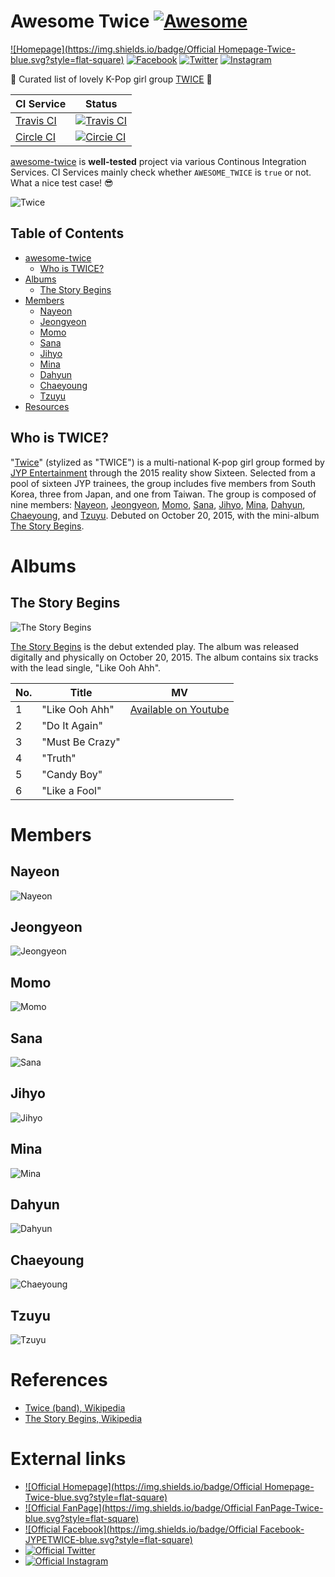 # Awesome Twice [![Awesome](https://cdn.rawgit.com/sindresorhus/awesome/d7305f38d29fed78fa85652e3a63e154dd8e8829/media/badge.svg)](https://github.com/sindresorhus/awesome)

[![Homepage](https://img.shields.io/badge/Official Homepage-Twice-blue.svg?style=flat-square)](http://twice.jype.com/)
[![Facebook](https://img.shields.io/badge/Facebook-JYPETWICE-blue.svg?style=flat-square)](https://www.facebook.com/JYPETWICE/)
[![Twitter](https://img.shields.io/badge/Twitter-JYPETWICE-blue.svg?style=flat-square)](https://twitter.com/JYPETWICE)
[![Instagram](https://img.shields.io/badge/Instagram-twicetagram-blue.svg?style=flat-square)](https://www.instagram.com/twicetagram/)

:revolving_hearts: Curated list of lovely K-Pop girl group [TWICE](#who-is-twice) :revolving_hearts:

| CI Service | Status |
| ---------- | ------ |
| [Travis CI](https://travis-ci.org/dobestan/awesome-twice) | [![Travis CI](https://img.shields.io/travis/dobestan/awesome-twice/master.svg?style=flat-square)](https://travis-ci.org/dobestan/awesome-twice) |
| [Circle CI](https://circleci.com/gh/dobestan/awesome-twice) | [![Circie CI](https://img.shields.io/circleci/project/dobestan/awesome-twice/master.svg?style=flat-square)](https://circleci.com/gh/dobestan/awesome-twice) |

[awesome-twice](https://github.com/dobestan/awesome-twice) is **well-tested** project via various Continous Integration Services.
CI Services mainly check whether `AWESOME_TWICE` is `true` or not. What a nice test case! :sunglasses:

![Twice](https://raw.githubusercontent.com/dobestan/awesome-twice/master/images/twice.jpg)


## Table of Contents

- [awesome-twice](#awesome-twice)
    - [Who is TWICE?](#who-is-twice)
- [Albums](#albums)
    - [The Story Begins](#the-story-begins)
- [Members](#members)
    - [Nayeon](#nayeon)
    - [Jeongyeon](#jeongyeon)
    - [Momo](#momo)
    - [Sana](#sana)
    - [Jihyo](#jihyo)
    - [Mina](#mina)
    - [Dahyun](#dahyun)
    - [Chaeyoung](#chaeyoung)
    - [Tzuyu](#tzuyu)
- [Resources](#resources)


## Who is TWICE?

"[Twice](#who-is-twice)" (stylized as "TWICE") is a multi-national K-pop girl group formed by [JYP Entertainment](http://www.jype.com/) through the 2015 reality show Sixteen.
Selected from a pool of sixteen JYP trainees, the group includes five members from South Korea, three from Japan, and one from Taiwan.
The group is composed of nine members: [Nayeon](#nayeon), [Jeongyeon](#jeongyeon), [Momo](#momo), [Sana](#sana), [Jihyo](#jihyo), [Mina](#mina), [Dahyun](#dahyun), [Chaeyoung](#chaeyoung), and [Tzuyu](#tzuyu).
Debuted on October 20, 2015, with the mini-album [The Story Begins](#the-story-begins).


# Albums

## The Story Begins

![The Story Begins](https://raw.githubusercontent.com/dobestan/awesome-twice/master/images/albums/the-story-begins.jpg)

[The Story Begins](#the-story-begins) is the debut extended play. The album was released digitally and physically on October 20, 2015. The album contains six tracks with the lead single, "Like Ooh Ahh".

| No. | Title            | MV                                                   |
| --- | ---------------- | ---------------------------------------------------- |
| 1   | "Like Ooh Ahh"   | [Available on Youtube](https://youtu.be/0rtV5esQT6I) |
| 2   | "Do It Again"    |                                                      |
| 3   | "Must Be Crazy"  |                                                      |
| 4   | "Truth"          |                                                      |
| 5   | "Candy Boy"      |                                                      |
| 6   | "Like a Fool"    |                                                      |


# Members

## Nayeon

![Nayeon](https://raw.githubusercontent.com/dobestan/awesome-twice/master/images/members/nayeon/profile.jpg)

## Jeongyeon

![Jeongyeon](https://raw.githubusercontent.com/dobestan/awesome-twice/master/images/members/jeongyeon/profile.jpg)

## Momo

![Momo](https://raw.githubusercontent.com/dobestan/awesome-twice/master/images/members/momo/profile.jpg)

## Sana

![Sana](https://raw.githubusercontent.com/dobestan/awesome-twice/master/images/members/sana/profile.jpg)

## Jihyo

![Jihyo](https://raw.githubusercontent.com/dobestan/awesome-twice/master/images/members/jihyo/profile.jpg)

## Mina

![Mina](https://raw.githubusercontent.com/dobestan/awesome-twice/master/images/members/mina/profile.jpg)

## Dahyun

![Dahyun](https://raw.githubusercontent.com/dobestan/awesome-twice/master/images/members/dahyun/profile.jpg)

## Chaeyoung

![Chaeyoung](https://raw.githubusercontent.com/dobestan/awesome-twice/master/images/members/chaeyoung/profile.jpg)

## Tzuyu

![Tzuyu](https://raw.githubusercontent.com/dobestan/awesome-twice/master/images/members/tzuyu/profile.jpg)


# References

- [Twice (band), Wikipedia](https://en.wikipedia.org/wiki/Twice_(band))
- [The Story Begins, Wikipedia](https://en.wikipedia.org/wiki/The_Story_Begins)


# External links

- [![Official Homepage](https://img.shields.io/badge/Official Homepage-Twice-blue.svg?style=flat-square)](http://twice.jype.com/)
- [![Official FanPage](https://img.shields.io/badge/Official FanPage-Twice-blue.svg?style=flat-square)](http://fans.jype.com/Portal)
- [![Official Facebook](https://img.shields.io/badge/Official Facebook-JYPETWICE-blue.svg?style=flat-square)](https://www.facebook.com/JYPETWICE/)
- [![Official Twitter](https://img.shields.io/badge/Twitter-JYPETWICE-blue.svg?style=flat-square)](https://twitter.com/JYPETWICE)
- [![Official Instagram](https://img.shields.io/badge/Instagram-twicetagram-blue.svg?style=flat-square)](https://www.instagram.com/twicetagram/)
